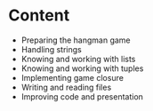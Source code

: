# Content

- Preparing the hangman game
- Handling strings
- Knowing and working with lists
- Knowing and working with tuples
- Implementing game closure
- Writing and reading files
- Improving code and presentation
